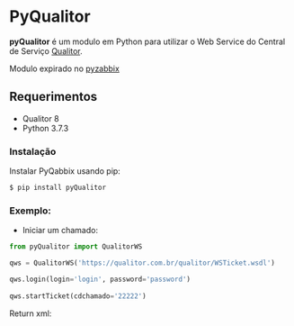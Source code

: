 
# PyQualitor #

**pyQualitor** é um modulo em Python para utilizar o Web Service do Central de Serviço [Qualitor](https://www.qualitor.com.br).

Modulo expirado no [pyzabbix](https://github.com/lukecyca/pyzabbix)

## Requerimentos
* Qualitor 8
* Python 3.7.3

### Instalação

Instalar PyQabbix usando pip:

```bash
$ pip install pyQualitor
```

### Exemplo:

* Iniciar um chamado:

```python
from pyQualitor import QualitorWS

qws = QualitorWS('https://qualitor.com.br/qualitor/WSTicket.wsdl')

qws.login(login='login', password='password')
        
qws.startTicket(cdchamado='22222')


```

Return xml:
````bash



````
